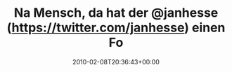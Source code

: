 ---
retweeted: false
source: <a href="http://twitter.com" rel="nofollow">Twitter Web Client</a>
entities:
  hashtags: []
  symbols: []
  user_mentions:
  - name: Jan Hesse
    screen_name: janhesse
    indices:
    - '22'
    - '31'
    id_str: '51982392'
    id: '51982392'
  urls: []
display_text_range:
- '0'
- '110'
favorite_count: '0'
id_str: '8823590576'
truncated: false
retweet_count: '0'
id: '8823590576'
created_at: Mon Feb 08 20:36:43 +0000 2010
favorited: false
full_text: 'Na Mensch, da hat der [@janhesse](https://twitter.com/janhesse) einen
  Fotoblog und ich weiß nix davon? Also wirklich: http://www.diehessen.eu/'
lang: de
tags:
- pesos/twitter
date: '2010-02-08T20:36:43+00:00'
src: https://twitter.com/bascht/status/8823590576
original_url: https://twitter.com/bascht/status/8823590576
type: twitter_tweet
text: 'Na Mensch, da hat der [@janhesse](https://twitter.com/janhesse) einen Fotoblog
  und ich weiß nix davon? Also wirklich: http://www.diehessen.eu/'
title: Na Mensch, da hat der @janhesse (https://twitter.com/janhesse) einen Fo

---